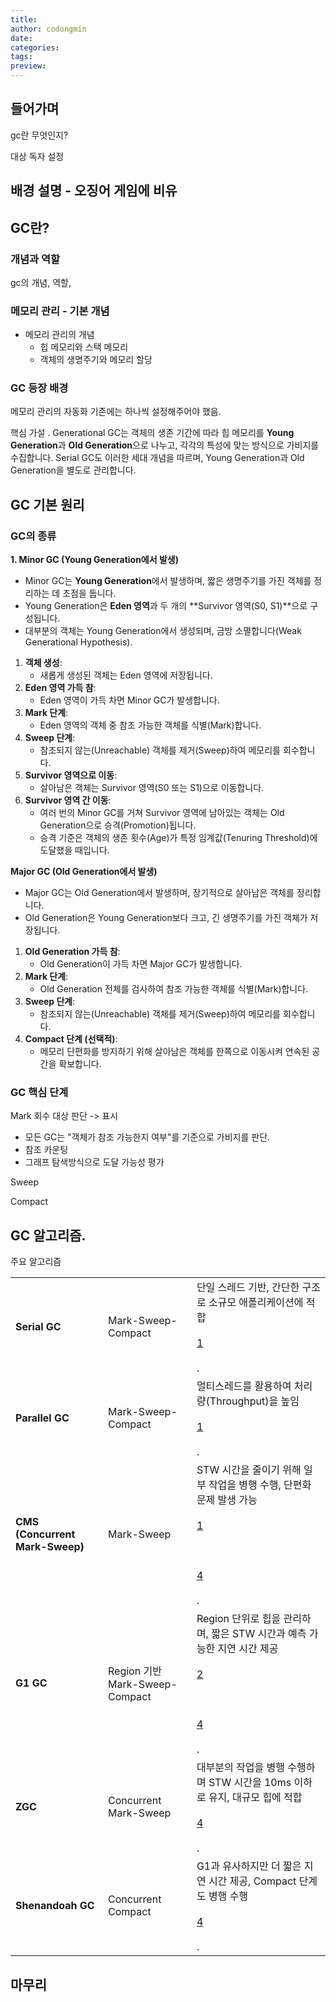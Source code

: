```yaml
---
title: 
author: codongmin
date: 
categories: 
tags: 
preview:
---
```


## 들어가며

gc란 무엇인지? 

대상 독자 설정

## 배경 설명 - 오징어 게임에 비유



## GC란? 

### 개념과 역할
gc의 개념, 역할, 

### 메모리 관리 - 기본 개념
- 메모리 관리의 개념
    - 힙 메모리와 스택 메모리
    - 객체의 생명주기와 메모리 할당

### GC 등장 배경 

메모리 관리의 자동화 기존에는 하나씩 설정해주어야 했음. 

핵심 가설 
. Generational GC는 객체의 생존 기간에 따라 힙 메모리를 **Young Generation**과 **Old Generation**으로 나누고, 각각의 특성에 맞는 방식으로 가비지를 수집합니다. Serial GC도 이러한 세대 개념을 따르며, Young Generation과 Old Generation을 별도로 관리합니다.

## GC 기본 원리 

### GC의 종류
**1. Minor GC (Young Generation에서 발생)**
- Minor GC는 **Young Generation**에서 발생하며, 짧은 생명주기를 가진 객체를 정리하는 데 초점을 둡니다.
- Young Generation은 **Eden 영역**과 두 개의 **Survivor 영역(S0, S1)**으로 구성됩니다.
- 대부분의 객체는 Young Generation에서 생성되며, 금방 소멸합니다(Weak Generational Hypothesis).

1. **객체 생성**:
    - 새롭게 생성된 객체는 Eden 영역에 저장됩니다.
2. **Eden 영역 가득 참**:
    - Eden 영역이 가득 차면 Minor GC가 발생합니다.
3. **Mark 단계**:
    - Eden 영역의 객체 중 참조 가능한 객체를 식별(Mark)합니다.
4. **Sweep 단계**:
    - 참조되지 않는(Unreachable) 객체를 제거(Sweep)하여 메모리를 회수합니다.
5. **Survivor 영역으로 이동**:
    - 살아남은 객체는 Survivor 영역(S0 또는 S1)으로 이동합니다.
6. **Survivor 영역 간 이동**:
    - 여러 번의 Minor GC를 거쳐 Survivor 영역에 남아있는 객체는 Old Generation으로 승격(Promotion)됩니다.
    - 승격 기준은 객체의 생존 횟수(Age)가 특정 임계값(Tenuring Threshold)에 도달했을 때입니다.

 **Major GC (Old Generation에서 발생)**
- Major GC는 Old Generation에서 발생하며, 장기적으로 살아남은 객체를 정리합니다.
- Old Generation은 Young Generation보다 크고, 긴 생명주기를 가진 객체가 저장됩니다.

1. **Old Generation 가득 참**:
    - Old Generation이 가득 차면 Major GC가 발생합니다.
2. **Mark 단계**:
    - Old Generation 전체를 검사하여 참조 가능한 객체를 식별(Mark)합니다.
3. **Sweep 단계**:
    - 참조되지 않는(Unreachable) 객체를 제거(Sweep)하여 메모리를 회수합니다.
4. **Compact 단계 (선택적)**:
    - 메모리 단편화를 방지하기 위해 살아남은 객체를 한쪽으로 이동시켜 연속된 공간을 확보합니다.


### GC 핵심 단계 

Mark 
회수 대상 판단 -> 표시
- 모든 GC는 "객체가 참조 가능한지 여부"를 기준으로 가비지를 판단.
- 참조 카운팅 
- 그래프 탐색방식으로 도달 가능성 평가


Sweep

Compact





## GC 알고리즘.

주요 알고리즘 

|                                 |                              |                                                                                                                                                                                                                |
| ------------------------------- | ---------------------------- | -------------------------------------------------------------------------------------------------------------------------------------------------------------------------------------------------------------- |
| **Serial GC**                   | Mark-Sweep-Compact           | 단일 스레드 기반, 간단한 구조로 소규모 애플리케이션에 적합[<br><br>1<br><br>](https://sihyung92.oopy.io/java/garbage-collect/1).                                                                                                        |
| **Parallel GC**                 | Mark-Sweep-Compact           | 멀티스레드를 활용하여 처리량(Throughput)을 높임[<br><br>1<br><br>](https://sihyung92.oopy.io/java/garbage-collect/1).                                                                                                          |
| **CMS (Concurrent Mark-Sweep)** | Mark-Sweep                   | STW 시간을 줄이기 위해 일부 작업을 병행 수행, 단편화 문제 발생 가능[<br><br>1<br><br>](https://sihyung92.oopy.io/java/garbage-collect/1)[<br><br>4<br><br>](https://f-lab.kr/insight/understanding-java-gc-and-optimization-strategies). |
| **G1 GC**                       | Region 기반 Mark-Sweep-Compact | Region 단위로 힙을 관리하며, 짧은 STW 시간과 예측 가능한 지연 시간 제공[<br><br>2<br><br>](https://blog.metafor.kr/163)[<br><br>4<br><br>](https://f-lab.kr/insight/understanding-java-gc-and-optimization-strategies).                 |
| **ZGC**                         | Concurrent Mark-Sweep        | 대부분의 작업을 병행 수행하며 STW 시간을 10ms 이하로 유지, 대규모 힙에 적합[<br><br>4<br><br>](https://f-lab.kr/insight/understanding-java-gc-and-optimization-strategies).                                                                |
| **Shenandoah GC**               | Concurrent Compact           | G1과 유사하지만 더 짧은 지연 시간 제공, Compact 단계도 병행 수행[<br><br>4<br><br>](https://f-lab.kr/insight/understanding-java-gc-and-optimization-strategies).                                                                     |


## 마무리
